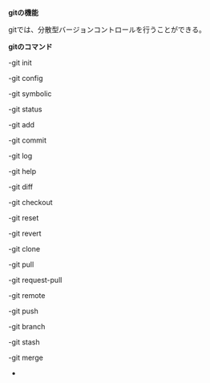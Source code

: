 **gitの機能**

gitでは、分散型バージョンコントロールを行うことができる。


**gitのコマンド**

-git init


-git config

-git symbolic

-git status

-git add

-git commit

-git log

-git help

-git diff

-git checkout

-git reset

-git revert

-git clone

-git pull

-git request-pull

-git remote

-git push

-git branch

-git stash

-git merge

-